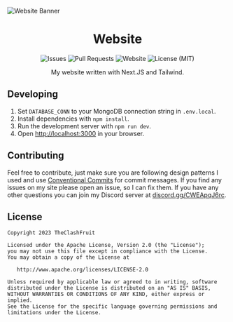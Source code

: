 ![Website Banner](https://cdn.theclashfruit.me/git/Website/web_banner.svg)

<h1 align="center">Website</h1>

<p align="center">
  <img alt="Issues" src="https://img.shields.io/badge/dynamic/json?color=yellow&label=issues&query=%24.open_issues_count&url=https%3A%2F%2Fgit.theclashfruit.me%2Fapi%2Fv1%2Frepos%2FTheClashFruit%2FWebsite">
  <img alt="Pull Requests" src="https://img.shields.io/badge/dynamic/json?color=brightgreen&label=pull requests&query=%24.open_pr_counter&url=https%3A%2F%2Fgit.theclashfruit.me%2Fapi%2Fv1%2Frepos%2FTheClashFruit%2FWebsite">

  <img alt="Website" src="https://img.shields.io/website?url=https%3A%2F%2Fbeta.theclashfruit.me">

  <img alt="License (MIT)" src="https://img.shields.io/badge/license-Apache 2.0-red.svg">
</p>

<p align="center">
  My website written with Next.JS and Tailwind.
</p>

## Developing

1. Set `DATABASE_CONN` to your MongoDB connection string in `.env.local`.
2. Install dependencies with `npm install`.
3. Run the development server with `npm run dev`.
4. Open [http://localhost:3000](http://localhost:3000) in your browser.

## Contributing

Feel free to contribute, just make sure you are following design patterns I used and use [Conventional Commits](https://www.conventionalcommits.org/en/v1.0.0/) for commit messages. If you find any issues on my site please open an issue, so I can fix them. If you have any other questions you can join my Discord server at [discord.gg/CWEApqJ6rc](https://discord.gg/CWEApqJ6rc).  

## License

```
Copyright 2023 TheClashFruit

Licensed under the Apache License, Version 2.0 (the "License");
you may not use this file except in compliance with the License.
You may obtain a copy of the License at

   http://www.apache.org/licenses/LICENSE-2.0

Unless required by applicable law or agreed to in writing, software
distributed under the License is distributed on an "AS IS" BASIS,
WITHOUT WARRANTIES OR CONDITIONS OF ANY KIND, either express or implied.
See the License for the specific language governing permissions and
limitations under the License.
```